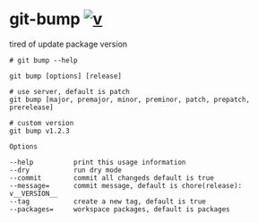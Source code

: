 # git-bump [![v](https://img.shields.io/npm/v/@yme/git-bump?color=5755d9&label=)](https://www.npmjs.com/package/@yme/git-bump)

tired of update package version

```
# git bump --help

git bump [options] [release]

# use server, default is patch
git bump [major, premajor, minor, preminor, patch, prepatch, prerelease]

# custom version
git bump v1.2.3

Options

--help			print this usage information
--dry			run dry mode
--commit		commit all changeds default is true
--message=		commit message, default is chore(release): v__VERSION__
--tag			create a new tag, default is true
--packages=		workspace packages, default is packages

```
